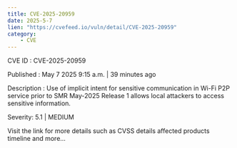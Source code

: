 ```yaml
---
title: CVE-2025-20959
date: 2025-5-7
lien: "https://cvefeed.io/vuln/detail/CVE-2025-20959"
category:
    - CVE
---
```


CVE ID : CVE-2025-20959

Published :  May 7
2025
9:15 a.m. | 39 minutes ago

Description : Use of implicit intent for sensitive communication in Wi-Fi P2P service prior to SMR May-2025 Release 1 allows local attackers to access sensitive information.

Severity: 5.1 | MEDIUM

Visit the link for more details
such as CVSS details
affected products
timeline
and more...
